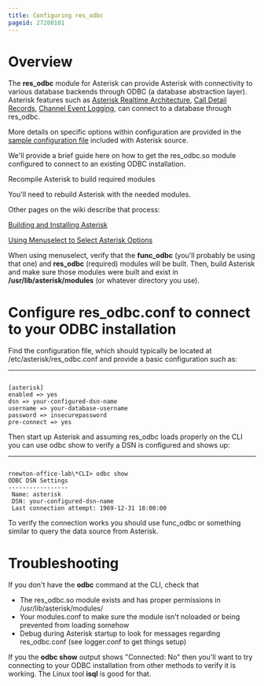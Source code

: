 ```yaml
---
title: Configuring res_odbc
pageid: 27200101
---
```


Overview
========

The **res\_odbc** module for Asterisk can provide Asterisk with connectivity to various database backends through ODBC (a database abstraction layer). Asterisk features such as [Asterisk Realtime Architecture](/Realtime-Database-Configuration), [Call Detail Records](/Call-Detail-Records--CDR-), [Channel Event Logging](/Configuration/Reporting/Channel-Event-Logging-CEL), can connect to a database through res\_odbc.

More details on specific options within configuration are provided in the [sample configuration file](http://svnview.digium.com/svn/asterisk/branches/11/configs/res_odbc.conf.sample?view=markup) included with Asterisk source.

We'll provide a brief guide here on how to get the res\_odbc.so module configured to connect to an existing ODBC installation.

Recompile Asterisk to build required modules

You'll need to rebuild Asterisk with the needed modules.

Other pages on the wiki describe that process:

[Building and Installing Asterisk](/Getting-Started/Installing-Asterisk/Installing-Asterisk-From-Source/Building-and-Installing-Asterisk)

[Using Menuselect to Select Asterisk Options](/Getting-Started/Installing-Asterisk/Installing-Asterisk-From-Source/Using-Menuselect-to-Select-Asterisk-Options)

When using menuselect, verify that the **func\_odbc** (you'll probably be using that one) and **res\_odbc** (required) modules will be built. Then, build Asterisk and make sure those modules were built and exist in **/usr/lib/asterisk/modules** (or whatever directory you use).

Configure res\_odbc.conf to connect to your ODBC installation
=============================================================

Find the configuration file, which should typically be located at /etc/asterisk/res\_odbc.conf and provide a basic configuration such as:




---

  
  


```

[asterisk]
enabled => yes
dsn => your-configured-dsn-name
username => your-database-username
password => insecurepassword
pre-connect => yes

```


Then start up Asterisk and assuming res\_odbc loads properly on the CLI you can use odbc show to verify a DSN is configured and shows up:




---

  
  


```

rnewton-office-lab\*CLI> odbc show
ODBC DSN Settings
-----------------
 Name: asterisk
 DSN: your-configured-dsn-name
 Last connection attempt: 1969-12-31 18:00:00

```


To verify the connection works you should use func\_odbc or something similar to query the data source from Asterisk.

Troubleshooting
===============

If you don't have the **odbc** command at the CLI, check that

* The res\_odbc.so module exists and has proper permissions in /usr/lib/asterisk/modules/
* Your modules.conf to make sure the module isn't noloaded or being prevented from loading somehow
* Debug during Asterisk startup to look for messages regarding res\_odbc.conf (see logger.conf to get things setup)

If you the **odbc show** output shows "Connected: No" then you'll want to try connecting to your ODBC installation from other methods to verify it is working. The Linux tool **isql** is good for that.

